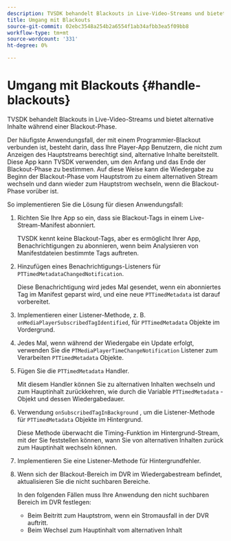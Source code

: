 ```yaml
---
description: TVSDK behandelt Blackouts in Live-Video-Streams und bietet alternative Inhalte während einer Blackout-Phase.
title: Umgang mit Blackouts
source-git-commit: 02ebc3548a254b2a6554f1ab34afbb3ea5f09bb8
workflow-type: tm+mt
source-wordcount: '331'
ht-degree: 0%

---
```


# Umgang mit Blackouts {#handle-blackouts}

TVSDK behandelt Blackouts in Live-Video-Streams und bietet alternative Inhalte während einer Blackout-Phase.

Der häufigste Anwendungsfall, der mit einem Programmier-Blackout verbunden ist, besteht darin, dass Ihre Player-App Benutzern, die nicht zum Anzeigen des Hauptstreams berechtigt sind, alternative Inhalte bereitstellt. Diese App kann TVSDK verwenden, um den Anfang und das Ende der Blackout-Phase zu bestimmen. Auf diese Weise kann die Wiedergabe zu Beginn der Blackout-Phase vom Hauptstrom zu einem alternativen Stream wechseln und dann wieder zum Hauptstrom wechseln, wenn die Blackout-Phase vorüber ist.

So implementieren Sie die Lösung für diesen Anwendungsfall:

1. Richten Sie Ihre App so ein, dass sie Blackout-Tags in einem Live-Stream-Manifest abonniert.

   TVSDK kennt keine Blackout-Tags, aber es ermöglicht Ihrer App, Benachrichtigungen zu abonnieren, wenn beim Analysieren von Manifestdateien bestimmte Tags auftreten.
1. Hinzufügen eines Benachrichtigungs-Listeners für `PTTimedMetadataChangedNotification`.

   Diese Benachrichtigung wird jedes Mal gesendet, wenn ein abonniertes Tag im Manifest geparst wird, und eine neue `PTTimedMetadata` ist darauf vorbereitet.

1. Implementieren einer Listener-Methode, z. B. `onMediaPlayerSubscribedTagIdentified`, für `PTTimedMetadata` Objekte im Vordergrund.

1. Jedes Mal, wenn während der Wiedergabe ein Update erfolgt, verwenden Sie die `PTMediaPlayerTimeChangeNotification` Listener zum Verarbeiten `PTTimedMetadata` Objekte.

1. Fügen Sie die `PTTimedMetadata` Handler.

   Mit diesem Handler können Sie zu alternativen Inhalten wechseln und zum Hauptinhalt zurückkehren, wie durch die Variable `PTTimedMetadata` -Objekt und dessen Wiedergabedauer.

1. Verwendung `onSubscribedTagInBackground` , um die Listener-Methode für `PTTimedMetadata` Objekte im Hintergrund.

   Diese Methode überwacht die Timing-Funktion im Hintergrund-Stream, mit der Sie feststellen können, wann Sie von alternativen Inhalten zurück zum Hauptinhalt wechseln können.

1. Implementieren Sie eine Listener-Methode für Hintergrundfehler.
1. Wenn sich der Blackout-Bereich im DVR im Wiedergabestream befindet, aktualisieren Sie die nicht suchbaren Bereiche.

   In den folgenden Fällen muss Ihre Anwendung den nicht suchbaren Bereich im DVR festlegen:

   * Beim Beitritt zum Hauptstrom, wenn ein Stromausfall in der DVR auftritt.
   * Beim Wechsel zum Hauptinhalt vom alternativen Inhalt
